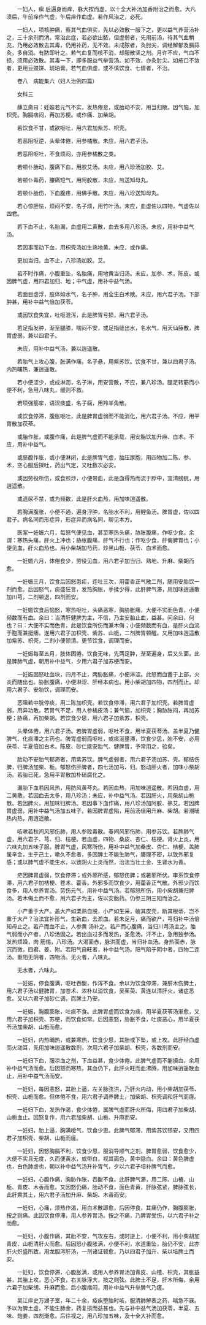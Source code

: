 <!-- { "loadSidebar": true } -->
　　一妇人，瘰 后遍身而痒，脉大按而虚，以十全大补汤加香附治之而愈。大凡溃后，午前痒作气虚，午后痒作血虚。若作风治之，必死。

　　一妇人，项核肿痛，察其气血俱实，先以必效散一服下之，更以益气养营汤补之，三十余剂而消。常治此症，若必欲出脓，但虚弱者，先用前汤，待其气血稍充，乃用必效散去其毒，仍用补药，无不效。未成脓者，灸肘尖，调经解郁及膈蒜灸，多自消。有脓即针之。若气血复而核不消，却服散坚之剂。月许不应，气血不损，须用必效散。其毒一下，即多服益气举营汤。如不效，亦灸肘尖。如疮口不敛者，更用豆豉饼、琥珀膏。若气血俱虚，或不慎饮食、七情者，不治。

　　卷八　病能集六（妇人治例四篇）

　　女科三

　　薛立斋曰：妊娠若元气不实，发热倦怠，或胎动不安，用当归散。因气恼，加枳壳。胸膈痞闷，再加苏梗。或作痛、加柴胡。

　　若饮食不甘，或欲呕吐，用六君加紫苏、枳壳。

　　若恶阻呕逆，头晕体倦，用参橘散。未应，用六君子汤。

　　若恶阻呕吐，不食烦闷，亦用参橘散之类。

　　若顿仆胎动，腹痛下血，用胶艾汤。未应，用八珍汤加胶、艾。

　　若顿仆毒药，腰痛短气，用阿胶散，未应，煎送知母丸。

　　若顿仆胎伤，下血腹疼，用佛手散。未应，用八珍送知母丸。

　　若心惊胆怯，烦闷不安，名子烦，用竹叶汤。未应，血虚佐以四物，气虚佐以四君。

　　若下血不止，名胎漏，血虚用二黄散，血去多用八珍汤。未应，用补中益气汤。

　　若因事而动下血，用枳壳汤加生熟地黄。未应，或作痛。

　　更加当归。血不止，八珍汤加胶。艾。

　　若不时作痛，小腹重坠，名胎痛，用地黄当归汤。未应，加参、术，陈皮。或因脾气虚，用四君加归、地；中气虚，用补中益气汤。

　　若面目虚浮，肢体如水气，名子肿，用全生白术散。未应，用六君子汤。下部肿甚，用补中益气倍加茯苓。

　　或因饮食失宜，吐呕泄泻，此是脾胃亏损，用六君子汤。

　　若足指发肿，渐至腿膝，喘闷不安，或足指缝出水，名水气，用天仙藤散，脾胃虚弱，兼以四君子。

　　未应，用补中益气汤，兼以逍遥散。

　　若胎气上攻心腹，胀满作痛，名子悬，用紫苏饮。饮食不甘，兼以四君子汤。内热晡热，兼逍遥散。

　　若小便涩少，或成淋沥，名子淋，用安营散，不应，兼八珍汤。腿足转筋而小便不利，急用八味丸，缓则不救。

　　若项强筋挛，语涩痰盛，名子痫，用羚羊角散。

　　或饮食停滞，腹胀呕吐，此是脾胃虚弱而不能消化，用六君子汤。不应，用平胃散加茯苓。

　　或胎作胀，或腹作痛，此是脾气虚而不能承载，用安胎饮加升麻、白术。不应，用补中益气。

　　或脐腹作胀，或小便淋闭，此是脾胃气虚，胎压尿胞，用四物加二陈、参、术，空心服后探吐，药出气定，又吐数次必安。

　　或因劳役所伤，或食煎炒，小便带血，此是血得热而流于脬中，宜清膀胱，用逍遥散。

　　或遗尿不禁，或为频数，此是肝火血热，用加味逍遥散。

　　若胸满腹胀，小便不通，遍身浮肿，名胎水不利，用鲤鱼汤。脾胃虚，佐以四君子。病名同而形症异，形症异而病名同，聊见本方。

　　医案一妊娠六月，每怒气便见血，甚至寒热头痛，胁胀腹痛，作呕少食。余谓：寒热头痛，肝火上冲也；胁胀腹痛，肝气不行也；作呕少食，肝侮脾胃也；小便见血，肝火血热也。用小柴胡加芍药，炒黑山栀、茯苓、白术而愈。

　　一妊娠六月，体倦食少，劳役见血，用六君子加当归、熟地、升麻、柴胡而愈。

　　一妊娠三月，饮食后因怒患疟，连吐三次，用藿香正气散二剂，随用安胎饮一剂而愈。后因怒气，痰盛狂言，发热胸胀，手揉少得，此肝脾气滞，用加味逍遥散加川芎，二剂顿退，四剂而安。

　　一妊娠饮食后恼怒，寒热呕吐，头痛恶寒，胸胁胀痛，大便不实而色青，小便频数而有血。余曰：当清肝健脾为主，不信，乃主安胎止血，益甚。问余曰，何也？曰：大便不实而色青，此是饮食所伤而兼木侮；小便频数而有血，是肝火血流于胞而兼挺痿。遂用六君子加枳壳、紫苏、山栀，二剂脾胃顿醒。又用加味逍遥散加紫苏、枳壳，二剂小便顿清。更节饮食，调理而安。

　　一妊娠每至五月，肢体困倦，饮食无味，先两足肿，渐至遍身，后又头面。此是脾肺气虚，朝用补中益气，夕用六君子加苏梗而安。

　　一妊娠因怒吐血块，四月不止，两胁胀痛，小便淋涩。此怒而血蓄于上部，火炎而随出也。胁胀腹痛，小便淋涩、肝经本病也。用小柴胡加四物，四剂而止。却用六君子、安胎饮，调理而安。

　　恶阻若中脘停痰，用二陈加枳壳。若饮食停滞，用六君子加枳壳。若脾胃虚弱，用异功散。若胃气不足，用人参橘皮汤；兼气恼，加枳壳；胸胁胀闷，再加苏梗；胁痛，再加柴胡。若饮食少思，用六君子加紫苏，枳壳。

　　头晕体倦，用六君子汤。若脾胃虚弱，呕吐不食，用半夏茯苓汤。盖半夏乃健脾气、化痰滞之主药也。脾胃虚弱而呕吐，或痰涎壅滞，饮食少思，胎不安，必用茯苓、半夏倍加白术。陈皮、砂仁能安胎气、健脾胃，予常用之，验矣。

　　胎动不安胎气郁滞者，用紫苏饮。脾气虚弱者，用六君子汤加苏、壳。郁结伤脾，归脾汤加柴、栀。郁怒伤肝脾者，四七汤加芎、归。怒动肝火者，加味小柴胡汤。若胎已死，急用平胃散加朴硝腐化之。

　　漏胎下血若因风热，用防风黄芩丸。若因血热，用加味逍遥散。若因血虚，用二黄散。若因血去太多，用八珍汤；未应，补中益气汤。若因肝火，用柴胡山栀散。若因脾火，用加味归脾汤。若因事下血作痛，用八珍汤加阿胶、熟艾。若因脾胃虚弱，用补中益气汤加五味子。若因脾胃虚陷，用前汤倍用升麻、柴胡。若潮晡热内热，用逍遥散。

　　咳嗽若秋间风邪伤肺，用人参败毒散。春间风邪伤肺，用参苏饮。若脾肺气虚，用六君子、芎、归、桔梗。若血虚，四物、桑皮、杏仁、桔梗。肾火上炎，用六味丸加五味子服。脾胃气虚，风寒所伤，用补中益气加桑皮、杏仁、桔梗，盖肺属辛金，生于己土，嗽久不愈者，多因脾土不能生肺气，腠理不密，以致外邪复感；或以肺气虚不能生水，以致阴火上炎而然，治法当壮土金、生肾水为善。

　　疟因脾胃虚弱，饮食停滞；或外邪所感，郁怒伤脾；或暑邪所伏。审系饮食停滞，用六君子加桔梗、苍术、藿香。外邪多而饮食少，用藿香正气散。外邪少而饮食多，用人参养胃汤。劳伤元气，用补中益气汤。若郁怒所伤，用小柴胡兼归脾汤。若木侮土而不愈，用六君子为主，佐以安胎药。仍参三阴三阳而治之。

　　小产重于大产。盖大产如栗熟自脱，小产如生采，破其皮壳，断其根蒂，岂不重于大产？治法宜补形气，生新血，去淤血。若未足月，痛而欲产，芎归补中汤倍知母止之。若产而血不止，人参黄 汤补之。若产而心腹痛，当归川芎汤主之。胎气弱而小产者，八珍汤固之。若出血过多而发热，圣愈汤。汗不止，急用独参汤。发热烦躁，肉 筋惕，八珍汤。大渴面赤，脉洪而虚，当归补血汤。身热面赤，脉沉而微，四君、姜、附。若阳气自旺者，补中益气汤。阳气陷于阴中者，四物二连汤。重阳无阴者，四物汤。无火者，八味丸。

　　无水者，六味丸。

　　一妊娠，停食腹满，呕吐吞酸，作泻不食。余以为饮食停滞，兼肝木伤脾土，用六君子汤以健脾胃，加苍术、浓朴以消饮食，吴茱萸、黄连以清肝火，诸症悉愈。又以六君子加砂仁调，而脾土乃安。

　　一妊娠，胸腹膨胀，吐痰不食。此脾胃虚而饮食为痰，用半夏茯苓汤渐愈，又用六君子加枳壳、苏梗，而饮食如常。后因恚怒，胁胀不食，吐痰恶心，用半夏茯苓汤加柴胡、山栀而愈。

　　一妊妇，内热晡热，或兼寒热，饮食少思，其胎或下坠，或上攻。此肝经血虚而火动耳，先用加味逍遥散数剂，次用六君子加柴胡、枳壳，各数剂而安。

　　一妊妇下血，服凉血之剂，下血益甚，食少体倦。此脾气虚而不能摄血，余用补中益气汤而愈。后因怒而寒热，其血仍下，此肝火旺而血沸腾，用加味逍遥散血止，用补中益气汤而安。

　　一妊妇，每因恚怒，其胎上逼，左关脉弦洪，乃肝火内动，用小柴胡加茯苓、枳壳、山栀而愈。但体倦不食，用六君子调养脾土，加柴胡、枳壳调和肝气而瘥。

　　一妊妇下血，发热作渴，食少体倦，属脾气虚而肝火所侮，用四君子加柴胡、山栀血止。因怒复作，用六君加柴胡、山栀、升麻而安。

　　一妊妇，胎上逼，胸满嗳气，饮食少思。此脾气郁滞，用紫苏饮顿安，又用四君子加枳壳、柴胡、山栀而瘥。

　　一妊妇，因怒胸膈不利，饮食少思，服消导顺气之剂，脾胃愈弱，饮食愈少，大便不实且无度，久而便黄水，或带白，视其面色，黄中隐白。余曰：黄色脾虚也，白色肺虚也，朝以补中益气汤升补胃气，夕以六君子培补脾气而愈。

　　一妊妇，心腹作痛，胸胁作胀，吞酸不食。此肝脾气滞，用二陈、山楂、山栀、青皮、木香而愈。又因怒仍痛，胎动不食，面色青黄，肝脉弦紧，脾脉弦长，此肝乘其土，用六君子汤加升麻、柴胡、木香而安。

　　一妊妇，心痛，烦热作渴，用白术散即愈，后因停食，其痛仍作，胸腹膨胀，按之则痛。此因饮食停滞，用人参养胃汤。按之不痛，乃脾胃受伤，以六君子补之而愈。

　　一妊妇，小腹作痛，其胎不安，气攻左右，或时逆上，小便不利，用小柴胡加青皮、山栀清肝火而愈。后因怒小腹胀满，小便不利，水道重坠，胎仍不安，此亦肝火炽盛所致，用龙胆泻肝汤，一剂诸证顿愈，乃以四君子加升、柴以培脾土而安。

　　一妊妇，饮食停滞，心腹胀满，或用人参养胃汤加青皮、山楂、枳壳，其胀益甚，其胎上攻，恶心不食，右关脉浮大，按之则弦。此脾土不足，肝木所侮，余用六君子加柴胡、升麻而愈。后小腹痞闷，用补中益气升举脾气乃瘥。

　　吴江庠史万湖子室，年二十余，疫疾堕胎时咳，服清肺解表之药，喘急不寐。予以为脾土虚，不能生肺金，药复损而益甚也。先与补中益气汤加茯苓，半夏、五味、炮姜，四剂渐愈。后往视之，用八珍加五味，及十全大补而愈。


